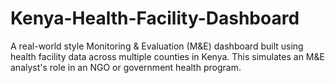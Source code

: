 # Kenya-Health-Facility-Dashboard
A real-world style Monitoring &amp; Evaluation (M&amp;E) dashboard built using health facility data across multiple counties in Kenya. This simulates an M&amp;E analyst's role in an NGO or government health program.
